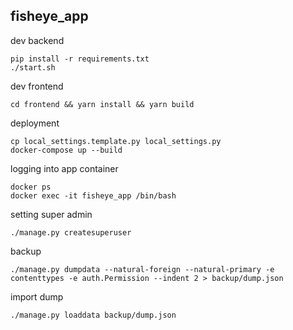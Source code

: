 ## fisheye_app

dev backend
```shell
pip install -r requirements.txt
./start.sh
```

dev frontend
```shell
cd frontend && yarn install && yarn build
```

deployment
```shell
cp local_settings.template.py local_settings.py
docker-compose up --build
```
logging into app container
```shell
docker ps
docker exec -it fisheye_app /bin/bash
```
setting super admin
```shell
./manage.py createsuperuser
```
backup
```shell
./manage.py dumpdata --natural-foreign --natural-primary -e contenttypes -e auth.Permission --indent 2 > backup/dump.json
```
import dump
```shell
./manage.py loaddata backup/dump.json
```

